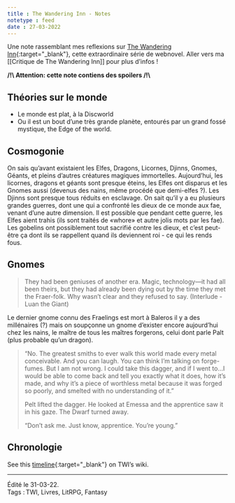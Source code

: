 ```yaml
---
title : The Wandering Inn - Notes
notetype : feed
date : 27-03-2022
---
```


Une note rassemblant mes reflexions sur [The Wandering Inn](https://wanderinginn.com/){:target="_blank"}, cette extraordinaire série de webnovel. Aller vers ma [[Critique de The Wandering Inn]] pour plus d’infos !

**/!\\ Attention: cette note contiens des spoilers /!\\**

## Théories sur le monde 
- Le monde est plat, à la Discworld
- Ou il est un bout d’une très grande planète, entourés par un grand fossé mystique, the Edge of the world.

## Cosmogonie
On sais qu’avant existaient les Elfes, Dragons, Licornes, Djinns, Gnomes, Géants, et pleins d’autres créatures magiques immortelles. Aujourd’hui, les licornes, dragons et géants sont presque éteins, les Elfes ont disparus et les Gnomes aussi (devenus des nains, même procédé que demi-elfes ?). Les Djinns sont presque tous réduits en esclavage. 
On sait qu’il y a eu plusieurs grandes guerres, dont une qui a confronté les dieux de ce monde aux fae, venant d’une autre dimension. Il est possible que pendant cette guerre, les Elfes aient trahis (ils sont traités de «whore» et autre jolis mots par les fae). Les gobelins ont possiblement tout sacrifié contre les dieux, et c’est peut-être ça dont ils se rappellent quand ils deviennent roi - ce qui les rends fous.

## Gnomes
>They had been geniuses of another era. Magic, technology—it had all been theirs, but they had already been dying out by the time they met the Fraer-folk. Why wasn’t clear and they refused to say.
(Interlude - Luan the Giant)

Le dernier gnome connu des Fraelings est mort à Baleros il y a des millénaires (?) mais on soupçonne un gnome d’exister encore aujourd’hui chez les nains, le maître de tous les maîtres forgerons, celui dont parle Palt (plus probable qu’un dragon).
> “No. The greatest smiths to ever walk this world made every metal conceivable. And you can laugh. You can think I’m talking on forge-fumes. But I am not wrong. I could take this dagger, and if I went to…I would be able to come back and tell you exactly what it does, how it’s made, and why it’s a piece of worthless metal because it was forged so poorly, and smelted with no understanding of it.”
> 
> Pelt lifted the dagger. He looked at Emessa and the apprentice saw it in his gaze. The Dwarf turned away. 
>
>  “Don’t ask me. Just know, apprentice. You’re young.”

## Chronologie
See this [timeline](https://thewanderinginn.fandom.com/wiki/Timeline){:target="_blank"} on TWI’s wiki.

-----
Édité le 31-03-22.  
Tags : TWI, Livres, LitRPG, Fantasy


